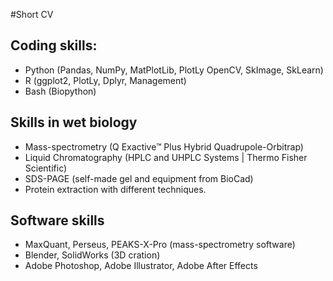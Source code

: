 #Short CV

## **Coding skills**:
- Python (Pandas, NumPy, MatPlotLib, PlotLy OpenCV, SkImage, SkLearn)
- R (ggplot2, PlotLy, Dplyr, Management)
- Bash (Biopython)


## **Skills in wet biology**
- Mass-spectrometry (Q Exactive™ Plus Hybrid Quadrupole-Orbitrap)
- Liquid Chromatography (HPLC and UHPLC Systems | Thermo Fisher Scientific)
- SDS-PAGE (self-made gel and equipment from BioCad)
- Protein extraction with different techniques.


## **Software skills**
- MaxQuant, Perseus, PEAKS-X-Pro (mass-spectrometry software)
- Blender, SolidWorks (3D cration)
- Adobe Photoshop, Adobe Illustrator, Adobe After Effects 


